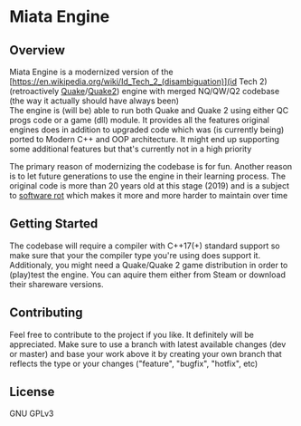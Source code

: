 # Miata Engine

## Overview

Miata Engine is a modernized version of the [https://en.wikipedia.org/wiki/Id_Tech_2_(disambiguation)](id Tech 2) 
(retroactively [Quake](https://en.wikipedia.org/wiki/Quake_engine)/[Quake2](https://en.wikipedia.org/wiki/Quake_II_engine)) 
engine with merged NQ/QW/Q2 codebase (the way it actually should have always been)  
The engine is (will be) able to run both Quake and Quake 2 using either QC progs code or a game (dll) module. It provides all the features original engines does in addition to 
upgraded code which was (is currently being) ported to Modern C++ and OOP architecture. It might end up supporting some additional features but that's currently not in a high priority

The primary reason of modernizing the codebase is for fun. Another reason is to let future generations to use the engine in their learning process. The original code is more than 20 years
old at this stage (2019) and is a subject to [software rot](https://en.wikipedia.org/wiki/Software_rot) which makes it more and more harder to maintain over time

## Getting Started

The codebase will require a compiler with C++17(+) standard support so make sure that your the compiler type you're using does support it. 
Additionaly, you might need a Quake/Quake 2 game distribution in order to (play)test the engine. You can aquire them either from Steam or download their shareware versions.

## Contributing

Feel free to contribute to the project if you like. It definitely will be appreciated. Make sure to use a branch with latest available changes (dev or master) and base your work above it 
by creating your own branch that reflects the type or your changes ("feature", "bugfix", "hotfix", etc)

## License

GNU GPLv3
